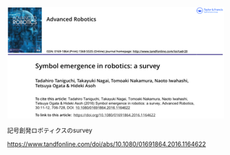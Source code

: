 ![論文](https://github.com/soraKING44/survey_paper/blob/images/spatial_concept/English/Symbol%20emergence%20in%20robotics%20a%20survey.png)

記号創発ロボティクスのsurvey

https://www.tandfonline.com/doi/abs/10.1080/01691864.2016.1164622
